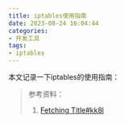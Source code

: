 ```yaml
---
title: iptables使用指南
date: 2023-08-24 16:04:44
categories:
- 开发工具
tags:
- iptables 
---
```

本文记录一下iptables的使用指南：
<!--more-->

> 参考资料：
> 1. [Fetching Title#kk8l](https://www.bilibili.com/video/BV1Jz4y1u7Lz)
